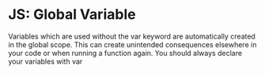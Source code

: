 # JS: Global Variable

Variables which are used without the var keyword are automatically created in the global scope. This can create unintended consequences elsewhere in your code or when running a function again. You should always declare your variables with var